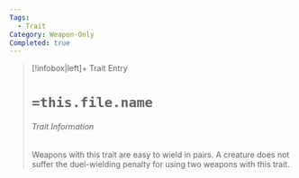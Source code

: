 ```yaml
---
Tags:
  - Trait
Category: Weapon-Only
Completed: true
---
```

> [!infobox|left]+ Trait Entry
> # `=this.file.name`
> ###### Trait Information
> Weapons with this trait are easy to wield in pairs. A creature does not suffer the duel-wielding penalty for using two weapons with this trait.